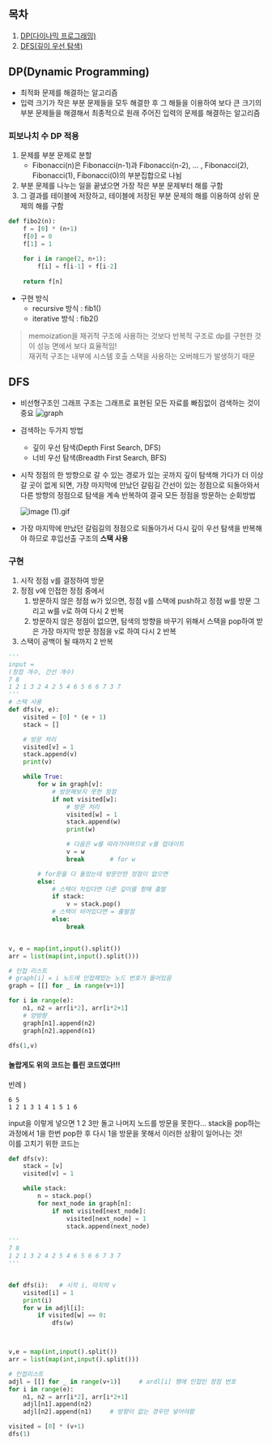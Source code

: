## 목차
1. [DP(다이나믹 프로그래밍)](#dpdynamic-programming)
2. [DFS(깊이 우선 탐색)](#dfs)



## DP(Dynamic Programming)
- 최적화 문제를 해결하는 알고리즘
- 입력 크기가 작은 부분 문제들을 모두 해결한 후 그 해들을 이용하여 보다 큰 크기의 부분 문제들을 해결해서 최종적으로 원래 주어진 입력의 문제를 해결하는 알고리즘


### 피보나치 수 DP 적용

1. 문제를 부분 문제로 분할
    - Fibonacci(n)은 Fibonacci(n-1)과 Fibonacci(n-2), … , Fibonacci(2), Fibonacci(1), Fibonacci(0)의 부분집합으로 나뉨
2. 부분 문제를 나누는 일을 끝냈으면 가장 작은 부분 문제부터 해를 구함
3. 그 결과를 테이블에 저장하고, 테이블에 저장된 부분 문제의 해를 이용하여 상위 문제의 해를 구함


```python
def fibo2(n):
    f = [0] * (n+1)
    f[0] = 0
    f[1] = 1
    
    for i in range(2, n+1):
        f[i] = f[i-1] + f[i-2]
        
    return f[n]
```

- 구현 방식
    - recursive 방식 : fib1()
    - iterative 방식 : fib2()
> memoization을 재귀적 구조에 사용하는 것보다 반복적 구조로 dp를 구현한 것이 성능 면에서 보다 효율적임!<br>
재귀적 구조는 내부에 시스템 호출 스택을 사용하는 오버헤드가 발생하기 때문





## DFS

- 비선형구조인 그래프 구조는 그래프로 표현된 모든 자료를 빠짐없이 검색하는 것이 중요
    ![graph](./asset/graph.png)
- 검색하는 두가지 방법
    - 깊이 우선 탐색(Depth First Search, DFS)
    - 너비 우선 탐색(Breadth First Search, BFS)

- 시작 정점의 한 방향으로 갈 수 있는 경로가 있는 곳까지 깊이 탐색해 가다가 더 이상 갈 곳이 없게 되면, 가장 마지막에 만났던 갈림길 간선이 있는 정점으로 되돌아와서 다른 방향의 정점으로 탐색을 계속 반복하여 결국 모든 정점을 방문하는 순회방법
    
    ![image (1).gif](./asset/dfs.gif)
    
- 가장 마지막에 만났던 갈림길의 정점으로 되돌아가서 다시 깊이 우선 탐색을 반복해야 하므로 후입선출 구조의 **스택 사용**

### 구현

1. 시작 정점 v를 결정하여 방문
2. 정점 v에 인접한 정점 중에서
    1. 방문하지 않은 정점 w가 있으면, 정점 v를 스택에 push하고 정점 w를 방문
    그리고 w를 v로 하여 다시 2 반복
    2. 방문하지 않은 정점이 없으면, 탐색의 방향을 바꾸기 위해서 스택을 pop하여 받은 가장 마지막 방문 정점을 v로 하여 다시 2 반복
3. 스택이 공백이 될 때까지 2 반복

```py
'''
input =
(정점 개수, 간선 개수)
7 8
1 2 1 3 2 4 2 5 4 6 5 6 6 7 3 7
'''
# 스택 사용
def dfs(v, e):
    visited = [0] * (e + 1)
    stack = []

    # 방문 처리
    visited[v] = 1
    stack.append(v)
    print(v)

    while True:
        for w in graph[v]:
            # 방문해보지 못한 정점
            if not visited[w]:
                # 방문 처리
                visited[w] = 1
                stack.append(w)
                print(w)

                # 다음은 w를 따라가야하므로 v를 업데이트
                v = w
                break       # for w

        # for문을 다 돌았는데 방문안한 정점이 없으면
        else:
            # 스택이 차있다면 다른 깊이를 향해 출발
            if stack:
                v = stack.pop()
            # 스택이 비어있다면 = 출발점
            else:
                break


v, e = map(int,input().split())
arr = list(map(int,input().split()))

# 인접 리스트
# graph[i] = i 노드에 인접해있는 노드 번호가 들어있음
graph = [[] for _ in range(v+1)]

for i in range(e):
    n1, n2 = arr[i*2], arr[i*2+1]
    # 양방향
    graph[n1].append(n2)
    graph[n2].append(n1)

dfs(1,v)
```

#### 놀랍게도 위의 코드는 틀린 코드였다!!!
반례 ) 
```
6 5
1 2 1 3 1 4 1 5 1 6
```
input을 이렇게 넣으면 1 2 3만 돌고 나머지 노드를 방문을 못한다...
stack을 pop하는 과정에서 1을 한번 pop한 후 다시 1을 방문을 못해서 이러한 상황이 일어나는 것! <br>
이를 고치기 위한 코드는
```py
def dfs(v):
    stack = [v]
    visited[v] = 1

    while stack:
        n = stack.pop()
        for next_node in graph[n]:
            if not visited[next_node]:
                visited[next_node] = 1
                stack.append(next_node)
```


```py
'''
7 8
1 2 1 3 2 4 2 5 4 6 5 6 6 7 3 7
'''


def dfs(i):   # 시작 i, 마지막 v
    visited[i] = 1
    print(i)
    for w in adjl[i]:
        if visited[w] == 0:
            dfs(w)



v,e = map(int,input().split())
arr = list(map(int,input().split()))

# 인접리스트
adjl = [[] for _ in range(v+1)]     # ardl[i] 행에 인접인 정점 번호
for i in range(e):
    n1, n2 = arr[i*2], arr[i*2+1]
    adjl[n1].append(n2)
    adjl[n2].append(n1)     # 방향이 없는 경우만 넣어야함

visited = [0] * (v+1)
dfs(1)
```